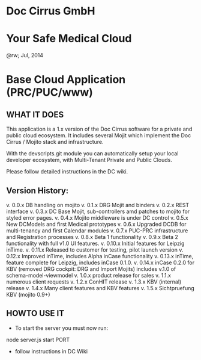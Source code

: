 # Doc Cirrus GmbH
# Your Safe Medical Cloud

@rw; Jul, 2014

# Base Cloud Application (PRC/PUC/www)

## WHAT IT DOES

This application is a 1.x version of the Doc Cirrus software
for a private and public cloud ecosystem. It includes several Mojit
which implement the Doc Cirrus / Mojito stack and infrastructure.

With the devscripts.git module you can automatically setup your local
developer ecosystem, with Multi-Tenant Private and Public Clouds.

Please follow detailed instructions in the DC wiki.

## Version History:

v. 0.0.x DB handling on mojito
v. 0.1.x DRG Mojit and binders
v. 0.2.x REST interface
v. 0.3.x DC Base Mojit, sub-controllers amd patches to mojito for
          styled error pages.
v. 0.4.x Mojito middleware is under DC control
v. 0.5.x New DCModels and first Medical prototypes
v. 0.6.x Upgraded DCDB for multi-tenancy and first Calendar modules
v. 0.7.x PUC-PRC infrastructure and Registration processes
v. 0.8.x Beta 1 functionality
v. 0.9.x Beta 2 functionality with full v1.0 UI features.
v. 0.10.x Initial features for Leipzig inTime.
v. 0.11.x Released to customer for testing, pilot launch version
v. 0.12.x Improved inTime, includes Alpha inCase functionality
v. 0.13.x inTime, feature complete for Leipzig, includes inCase 0.1.0.
v. 0.14.x inCase 0.2.0 for KBV  (removed DRG cockpit: DRG and Import Mojits) includes v.1.0 of schema-model-viewmodel
v. 1.0.x product release for sales 
v. 1.1.x numerous client requests
v. 1.2.x  ConHIT release
v. 1.3.x  KBV (internal) release
v. 1.4.x  Many client features and KBV features
v. 1.5.x  Sichtpruefung KBV (mojito 0.9+)


## HOWTO USE IT

* To start the server you must now run:

node server.js start PORT 



* follow instructions in DC Wiki


